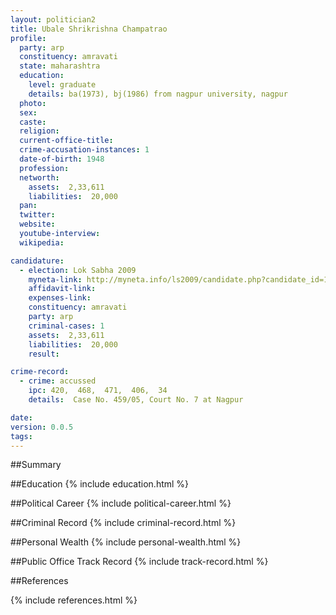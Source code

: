 ```yaml
---
layout: politician2
title: Ubale Shrikrishna Champatrao
profile: 
  party: arp
  constituency: amravati
  state: maharashtra
  education: 
    level: graduate
    details: ba(1973), bj(1986) from nagpur university, nagpur
  photo: 
  sex: 
  caste: 
  religion: 
  current-office-title: 
  crime-accusation-instances: 1
  date-of-birth: 1948
  profession: 
  networth: 
    assets:  2,33,611
    liabilities:  20,000
  pan: 
  twitter: 
  website: 
  youtube-interview: 
  wikipedia: 

candidature: 
  - election: Lok Sabha 2009
    myneta-link: http://myneta.info/ls2009/candidate.php?candidate_id=166
    affidavit-link: 
    expenses-link: 
    constituency: amravati 
    party: arp
    criminal-cases: 1
    assets:  2,33,611
    liabilities:  20,000
    result:  

crime-record: 
  - crime: accussed
    ipc: 420,  468,  471,  406,  34
    details:  Case No. 459/05, Court No. 7 at Nagpur  

date: 
version: 0.0.5
tags: 
---
```

##Summary


##Education
{% include education.html %}


##Political Career
{% include political-career.html %}


##Criminal Record
{% include criminal-record.html %}


##Personal Wealth
{% include personal-wealth.html %}


##Public Office Track Record
{% include track-record.html %}


##References


{% include references.html %}